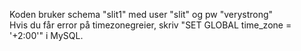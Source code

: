 Koden bruker schema "slit1" med user "slit" og pw "verystrong"
<br>
Hvis du får error på timezonegreier, skriv "SET GLOBAL time_zone = '+2:00'" i MySQL.
